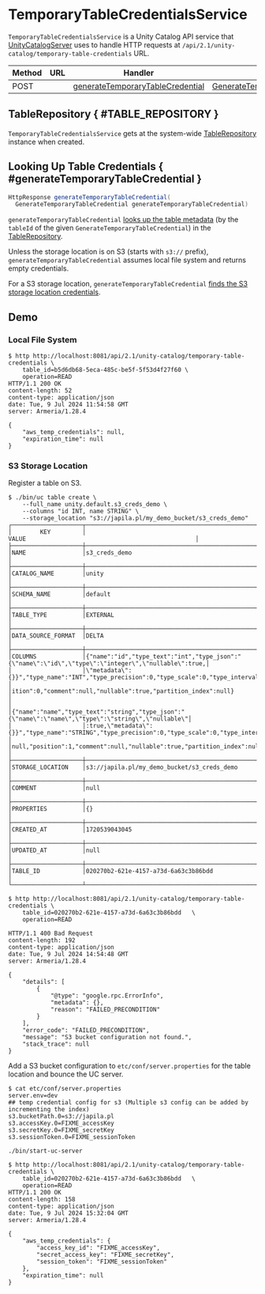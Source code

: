 # TemporaryTableCredentialsService

`TemporaryTableCredentialsService` is a Unity Catalog API service that [UnityCatalogServer](UnityCatalogServer.md) uses to handle HTTP requests at `/api/2.1/unity-catalog/temporary-table-credentials` URL.

Method | URL | Handler | Params
-|-|-|-
 POST | | [generateTemporaryTableCredential](#generateTemporaryTableCredential) | [GenerateTemporaryTableCredential](GenerateTemporaryTableCredential.md)

## TableRepository { #TABLE_REPOSITORY }

`TemporaryTableCredentialsService` gets at the system-wide [TableRepository](../persistent-storage/TableRepository.md#getInstance) instance when created.

## Looking Up Table Credentials { #generateTemporaryTableCredential }

```java
HttpResponse generateTemporaryTableCredential(
  GenerateTemporaryTableCredential generateTemporaryTableCredential)
```

`generateTemporaryTableCredential` [looks up the table metadata](../persistent-storage/TableRepository.md#getTableById) (by the `tableId` of the given `GenerateTemporaryTableCredential`) in the [TableRepository](#TABLE_REPOSITORY).

Unless the storage location is on S3 (starts with `s3://` prefix), `generateTemporaryTableCredential` assumes local file system and returns empty credentials.

For a S3 storage location, `generateTemporaryTableCredential` [finds the S3 storage location credentials](TemporaryCredentialUtils.md#findS3BucketConfig).

## Demo

### Local File System

```console
$ http http://localhost:8081/api/2.1/unity-catalog/temporary-table-credentials \
    table_id=b5d6db68-5eca-485c-be5f-5f53d4f27f60 \
    operation=READ
HTTP/1.1 200 OK
content-length: 52
content-type: application/json
date: Tue, 9 Jul 2024 11:54:58 GMT
server: Armeria/1.28.4

{
    "aws_temp_credentials": null,
    "expiration_time": null
}
```

### S3 Storage Location

Register a table on S3.

```console
$ ./bin/uc table create \
    --full_name unity.default.s3_creds_demo \
    --columns "id INT, name STRING" \
    --storage_location "s3://japila.pl/my_demo_bucket/s3_creds_demo"
┌────────────────────┬────────────────────────────────────────────────────────────────────────────────────────────────────┐
│        KEY         │                                               VALUE                                                │
├────────────────────┼────────────────────────────────────────────────────────────────────────────────────────────────────┤
│NAME                │s3_creds_demo                                                                                       │
├────────────────────┼────────────────────────────────────────────────────────────────────────────────────────────────────┤
│CATALOG_NAME        │unity                                                                                               │
├────────────────────┼────────────────────────────────────────────────────────────────────────────────────────────────────┤
│SCHEMA_NAME         │default                                                                                             │
├────────────────────┼────────────────────────────────────────────────────────────────────────────────────────────────────┤
│TABLE_TYPE          │EXTERNAL                                                                                            │
├────────────────────┼────────────────────────────────────────────────────────────────────────────────────────────────────┤
│DATA_SOURCE_FORMAT  │DELTA                                                                                               │
├────────────────────┼────────────────────────────────────────────────────────────────────────────────────────────────────┤
│COLUMNS             │{"name":"id","type_text":"int","type_json":"{\"name\":\"id\",\"type\":\"integer\",\"nullable\":true,│
│                    │\"metadata\":{}}","type_name":"INT","type_precision":0,"type_scale":0,"type_interval_type":null,"pos│
│                    │ition":0,"comment":null,"nullable":true,"partition_index":null}                                     │
│                    │{"name":"name","type_text":"string","type_json":"{\"name\":\"name\",\"type\":\"string\",\"nullable\"│
│                    │:true,\"metadata\":{}}","type_name":"STRING","type_precision":0,"type_scale":0,"type_interval_type":│
│                    │null,"position":1,"comment":null,"nullable":true,"partition_index":null}                            │
├────────────────────┼────────────────────────────────────────────────────────────────────────────────────────────────────┤
│STORAGE_LOCATION    │s3://japila.pl/my_demo_bucket/s3_creds_demo                                                         │
├────────────────────┼────────────────────────────────────────────────────────────────────────────────────────────────────┤
│COMMENT             │null                                                                                                │
├────────────────────┼────────────────────────────────────────────────────────────────────────────────────────────────────┤
│PROPERTIES          │{}                                                                                                  │
├────────────────────┼────────────────────────────────────────────────────────────────────────────────────────────────────┤
│CREATED_AT          │1720539043045                                                                                       │
├────────────────────┼────────────────────────────────────────────────────────────────────────────────────────────────────┤
│UPDATED_AT          │null                                                                                                │
├────────────────────┼────────────────────────────────────────────────────────────────────────────────────────────────────┤
│TABLE_ID            │020270b2-621e-4157-a73d-6a63c3b86bdd                                                                │
└────────────────────┴────────────────────────────────────────────────────────────────────────────────────────────────────┘
```

```console
$ http http://localhost:8081/api/2.1/unity-catalog/temporary-table-credentials \
    table_id=020270b2-621e-4157-a73d-6a63c3b86bdd   \
    operation=READ

HTTP/1.1 400 Bad Request
content-length: 192
content-type: application/json
date: Tue, 9 Jul 2024 14:54:48 GMT
server: Armeria/1.28.4

{
    "details": [
        {
            "@type": "google.rpc.ErrorInfo",
            "metadata": {},
            "reason": "FAILED_PRECONDITION"
        }
    ],
    "error_code": "FAILED_PRECONDITION",
    "message": "S3 bucket configuration not found.",
    "stack_trace": null
}
```

Add a S3 bucket configuration to `etc/conf/server.properties` for the table location and bounce the UC server.

```console
$ cat etc/conf/server.properties
server.env=dev
## temp credential config for s3 (Multiple s3 config can be added by incrementing the index)
s3.bucketPath.0=s3://japila.pl
s3.accessKey.0=FIXME_accessKey
s3.secretKey.0=FIXME_secretKey
s3.sessionToken.0=FIXME_sessionToken
```

```console
./bin/start-uc-server
```

```console
$ http http://localhost:8081/api/2.1/unity-catalog/temporary-table-credentials \
    table_id=020270b2-621e-4157-a73d-6a63c3b86bdd   \
    operation=READ
HTTP/1.1 200 OK
content-length: 158
content-type: application/json
date: Tue, 9 Jul 2024 15:32:04 GMT
server: Armeria/1.28.4

{
    "aws_temp_credentials": {
        "access_key_id": "FIXME_accessKey",
        "secret_access_key": "FIXME_secretKey",
        "session_token": "FIXME_sessionToken"
    },
    "expiration_time": null
}
```
